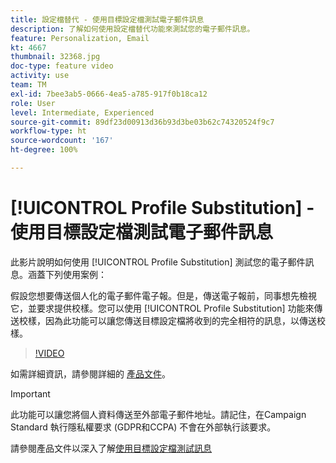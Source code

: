 ```yaml
---
title: 設定檔替代 - 使用目標設定檔測試電子郵件訊息
description: 了解如何使用設定檔替代功能來測試您的電子郵件訊息。
feature: Personalization, Email
kt: 4667
thumbnail: 32368.jpg
doc-type: feature video
activity: use
team: TM
exl-id: 7bee3ab5-0666-4ea5-a785-917f0b18ca12
role: User
level: Intermediate, Experienced
source-git-commit: 89df23d00913d36b93d3be03b62c74320524f9c7
workflow-type: ht
source-wordcount: '167'
ht-degree: 100%

---
```


# [!UICONTROL Profile Substitution] - 使用目標設定檔測試電子郵件訊息

此影片說明如何使用 [!UICONTROL Profile Substitution] 測試您的電子郵件訊息。涵蓋下列使用案例：

假設您想要傳送個人化的電子郵件電子報。但是，傳送電子報前，同事想先檢視它，並要求提供校樣。您可以使用 [!UICONTROL Profile Substitution] 功能來傳送校樣，因為此功能可以讓您傳送目標設定檔將收到的完全相符的訊息，以傳送校樣。

>[!VIDEO](https://video.tv.adobe.com/v/32368?quality=12&learn=on)

如需詳細資訊，請參閱詳細的 [產品文件](https://experienceleague.adobe.com/docs/campaign-standard/using/testing-and-sending/preparing-and-testing-messages/testing-messages-using-target.html?lang=zh-Hant)。

>[!IMPORTANT]
>
>此功能可以讓您將個人資料傳送至外部電子郵件地址。請記住，在Campaign Standard 執行隱私權要求 (GDPR和CCPA) 不會在外部執行該要求。

請參閱產品文件以深入了解[使用目標設定檔測試訊息](https://experienceleague.adobe.com/docs/campaign-standard/using/testing-and-sending/preparing-and-testing-messages/testing-messages-using-target.html?lang=zh-Hant)
